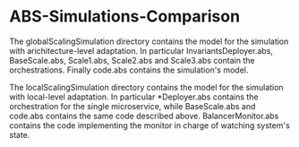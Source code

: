 # ABS-Simulations-Comparison

The globalScalingSimulation directory contains the model for the simulation with arichitecture-level adaptation. In particular InvariantsDeployer.abs, BaseScale.abs, Scale1.abs, Scale2.abs and Scale3.abs contain the orchestrations. Finally code.abs contains the simulation's model.

The localScalingSimulation directory contains the model for the simulation with local-level adaptation. In particular *Deployer.abs contains the orchestration for the single microservice, while BaseScale.abs and code.abs contains the same code described above. BalancerMonitor.abs contains the code implementing the monitor in charge of watching system's state.

